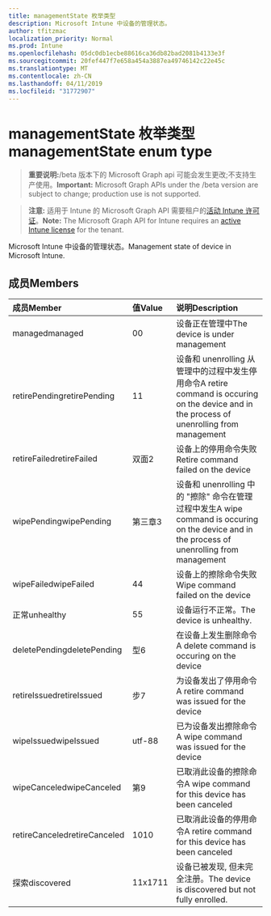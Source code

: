 ```yaml
---
title: managementState 枚举类型
description: Microsoft Intune 中设备的管理状态。
author: tfitzmac
localization_priority: Normal
ms.prod: Intune
ms.openlocfilehash: 05dc0db1ecbe88616ca36db82bad2081b4133e3f
ms.sourcegitcommit: 20fef447f7e658a454a3887ea49746142c22e45c
ms.translationtype: MT
ms.contentlocale: zh-CN
ms.lasthandoff: 04/11/2019
ms.locfileid: "31772907"
---
```

# <a name="managementstate-enum-type"></a><span data-ttu-id="e798c-103">managementState 枚举类型</span><span class="sxs-lookup"><span data-stu-id="e798c-103">managementState enum type</span></span>

> <span data-ttu-id="e798c-104">**重要说明:**/beta 版本下的 Microsoft Graph api 可能会发生更改;不支持生产使用。</span><span class="sxs-lookup"><span data-stu-id="e798c-104">**Important:** Microsoft Graph APIs under the /beta version are subject to change; production use is not supported.</span></span>

> <span data-ttu-id="e798c-105">**注意:** 适用于 Intune 的 Microsoft Graph API 需要租户的[活动 Intune 许可证](https://go.microsoft.com/fwlink/?linkid=839381)。</span><span class="sxs-lookup"><span data-stu-id="e798c-105">**Note:** The Microsoft Graph API for Intune requires an [active Intune license](https://go.microsoft.com/fwlink/?linkid=839381) for the tenant.</span></span>

<span data-ttu-id="e798c-106">Microsoft Intune 中设备的管理状态。</span><span class="sxs-lookup"><span data-stu-id="e798c-106">Management state of device in Microsoft Intune.</span></span>

## <a name="members"></a><span data-ttu-id="e798c-107">成员</span><span class="sxs-lookup"><span data-stu-id="e798c-107">Members</span></span>
|<span data-ttu-id="e798c-108">成员</span><span class="sxs-lookup"><span data-stu-id="e798c-108">Member</span></span>|<span data-ttu-id="e798c-109">值</span><span class="sxs-lookup"><span data-stu-id="e798c-109">Value</span></span>|<span data-ttu-id="e798c-110">说明</span><span class="sxs-lookup"><span data-stu-id="e798c-110">Description</span></span>|
|:---|:---|:---|
|<span data-ttu-id="e798c-111">managed</span><span class="sxs-lookup"><span data-stu-id="e798c-111">managed</span></span>|<span data-ttu-id="e798c-112">0</span><span class="sxs-lookup"><span data-stu-id="e798c-112">0</span></span>|<span data-ttu-id="e798c-113">设备正在管理中</span><span class="sxs-lookup"><span data-stu-id="e798c-113">The device is under management</span></span>|
|<span data-ttu-id="e798c-114">retirePending</span><span class="sxs-lookup"><span data-stu-id="e798c-114">retirePending</span></span>|<span data-ttu-id="e798c-115">1</span><span class="sxs-lookup"><span data-stu-id="e798c-115">1</span></span>|<span data-ttu-id="e798c-116">设备和 unenrolling 从管理中的过程中发生停用命令</span><span class="sxs-lookup"><span data-stu-id="e798c-116">A retire command is occuring on the device and in the process of unenrolling from management</span></span>|
|<span data-ttu-id="e798c-117">retireFailed</span><span class="sxs-lookup"><span data-stu-id="e798c-117">retireFailed</span></span>|<span data-ttu-id="e798c-118">双面</span><span class="sxs-lookup"><span data-stu-id="e798c-118">2</span></span>|<span data-ttu-id="e798c-119">设备上的停用命令失败</span><span class="sxs-lookup"><span data-stu-id="e798c-119">Retire command failed on the device</span></span>|
|<span data-ttu-id="e798c-120">wipePending</span><span class="sxs-lookup"><span data-stu-id="e798c-120">wipePending</span></span>|<span data-ttu-id="e798c-121">第三章</span><span class="sxs-lookup"><span data-stu-id="e798c-121">3</span></span>|<span data-ttu-id="e798c-122">设备和 unenrolling 中的 "擦除" 命令在管理过程中发生</span><span class="sxs-lookup"><span data-stu-id="e798c-122">A wipe command is occuring on the device and in the process of unenrolling from management</span></span>|
|<span data-ttu-id="e798c-123">wipeFailed</span><span class="sxs-lookup"><span data-stu-id="e798c-123">wipeFailed</span></span>|<span data-ttu-id="e798c-124">4</span><span class="sxs-lookup"><span data-stu-id="e798c-124">4</span></span>|<span data-ttu-id="e798c-125">设备上的擦除命令失败</span><span class="sxs-lookup"><span data-stu-id="e798c-125">Wipe command failed on the device</span></span>|
|<span data-ttu-id="e798c-126">正常</span><span class="sxs-lookup"><span data-stu-id="e798c-126">unhealthy</span></span>|<span data-ttu-id="e798c-127">5</span><span class="sxs-lookup"><span data-stu-id="e798c-127">5</span></span>|<span data-ttu-id="e798c-128">设备运行不正常。</span><span class="sxs-lookup"><span data-stu-id="e798c-128">The device is unhealthy.</span></span>|
|<span data-ttu-id="e798c-129">deletePending</span><span class="sxs-lookup"><span data-stu-id="e798c-129">deletePending</span></span>|<span data-ttu-id="e798c-130">型</span><span class="sxs-lookup"><span data-stu-id="e798c-130">6</span></span>|<span data-ttu-id="e798c-131">在设备上发生删除命令</span><span class="sxs-lookup"><span data-stu-id="e798c-131">A delete command is occuring on the device</span></span> |
|<span data-ttu-id="e798c-132">retireIssued</span><span class="sxs-lookup"><span data-stu-id="e798c-132">retireIssued</span></span>|<span data-ttu-id="e798c-133">步</span><span class="sxs-lookup"><span data-stu-id="e798c-133">7</span></span>|<span data-ttu-id="e798c-134">为设备发出了停用命令</span><span class="sxs-lookup"><span data-stu-id="e798c-134">A retire command was issued for the device</span></span>|
|<span data-ttu-id="e798c-135">wipeIssued</span><span class="sxs-lookup"><span data-stu-id="e798c-135">wipeIssued</span></span>|<span data-ttu-id="e798c-136">utf-8</span><span class="sxs-lookup"><span data-stu-id="e798c-136">8</span></span>|<span data-ttu-id="e798c-137">已为设备发出擦除命令</span><span class="sxs-lookup"><span data-stu-id="e798c-137">A wipe command was issued for the device</span></span>|
|<span data-ttu-id="e798c-138">wipeCanceled</span><span class="sxs-lookup"><span data-stu-id="e798c-138">wipeCanceled</span></span>|<span data-ttu-id="e798c-139">第</span><span class="sxs-lookup"><span data-stu-id="e798c-139">9</span></span>|<span data-ttu-id="e798c-140">已取消此设备的擦除命令</span><span class="sxs-lookup"><span data-stu-id="e798c-140">A wipe command for this device has been canceled</span></span>|
|<span data-ttu-id="e798c-141">retireCanceled</span><span class="sxs-lookup"><span data-stu-id="e798c-141">retireCanceled</span></span>|<span data-ttu-id="e798c-142">10</span><span class="sxs-lookup"><span data-stu-id="e798c-142">10</span></span>|<span data-ttu-id="e798c-143">已取消此设备的停用命令</span><span class="sxs-lookup"><span data-stu-id="e798c-143">A retire command for this device has been canceled</span></span>|
|<span data-ttu-id="e798c-144">探索</span><span class="sxs-lookup"><span data-stu-id="e798c-144">discovered</span></span>|<span data-ttu-id="e798c-145">11x17</span><span class="sxs-lookup"><span data-stu-id="e798c-145">11</span></span>|<span data-ttu-id="e798c-146">设备已被发现, 但未完全注册。</span><span class="sxs-lookup"><span data-stu-id="e798c-146">The device is discovered but not fully enrolled.</span></span>|






